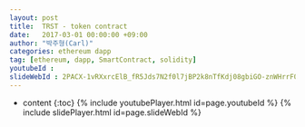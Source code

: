 ```yaml
---
layout: post
title:  TRST - token contract
date:   2017-03-01 00:00:00 +09:00
author: "박주형(Carl)"
categories: ethereum dapp
tag: [ethereum, dapp, SmartContract, solidity]
youtubeId :
slideWebId : 2PACX-1vRXxrcElB_fR5Jds7N2f0l7jBP2k8nTfKdj08gbiGO-znWHrrF0QAof6LMMBKP-PPJGSZZds29G-xlr
---
```

* content
{:toc}
{% include youtubePlayer.html id=page.youtubeId %}
{% include slidePlayer.html id=page.slideWebId %}
